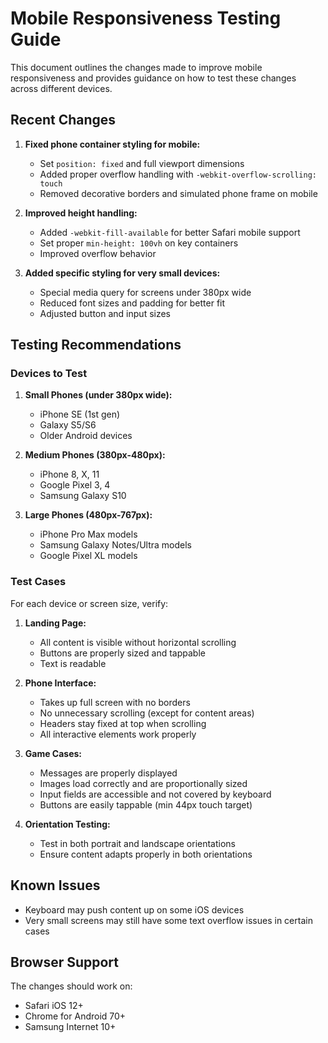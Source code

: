 # Mobile Responsiveness Testing Guide

This document outlines the changes made to improve mobile responsiveness and provides guidance on how to test these changes across different devices.

## Recent Changes

1. **Fixed phone container styling for mobile:**
   - Set `position: fixed` and full viewport dimensions
   - Added proper overflow handling with `-webkit-overflow-scrolling: touch`
   - Removed decorative borders and simulated phone frame on mobile

2. **Improved height handling:**
   - Added `-webkit-fill-available` for better Safari mobile support
   - Set proper `min-height: 100vh` on key containers
   - Improved overflow behavior

3. **Added specific styling for very small devices:**
   - Special media query for screens under 380px wide
   - Reduced font sizes and padding for better fit
   - Adjusted button and input sizes

## Testing Recommendations

### Devices to Test

1. **Small Phones (under 380px wide):**
   - iPhone SE (1st gen)
   - Galaxy S5/S6
   - Older Android devices

2. **Medium Phones (380px-480px):**
   - iPhone 8, X, 11
   - Google Pixel 3, 4
   - Samsung Galaxy S10

3. **Large Phones (480px-767px):**
   - iPhone Pro Max models
   - Samsung Galaxy Notes/Ultra models
   - Google Pixel XL models

### Test Cases

For each device or screen size, verify:

1. **Landing Page:**
   - All content is visible without horizontal scrolling
   - Buttons are properly sized and tappable
   - Text is readable

2. **Phone Interface:**
   - Takes up full screen with no borders
   - No unnecessary scrolling (except for content areas)
   - Headers stay fixed at top when scrolling
   - All interactive elements work properly

3. **Game Cases:**
   - Messages are properly displayed
   - Images load correctly and are proportionally sized
   - Input fields are accessible and not covered by keyboard
   - Buttons are easily tappable (min 44px touch target)

4. **Orientation Testing:**
   - Test in both portrait and landscape orientations
   - Ensure content adapts properly in both orientations

## Known Issues

- Keyboard may push content up on some iOS devices
- Very small screens may still have some text overflow issues in certain cases

## Browser Support

The changes should work on:
- Safari iOS 12+
- Chrome for Android 70+
- Samsung Internet 10+